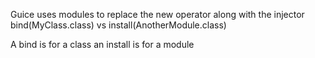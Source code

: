 Guice uses modules to replace the new operator along with the injector
bind(MyClass.class) vs install(AnotherModule.class)

A bind is for a class an install is for a module
